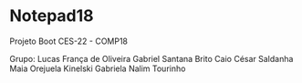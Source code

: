 # Notepad18
Projeto Boot CES-22 - COMP18

Grupo:
Lucas França de Oliveira
Gabriel Santana Brito
Caio César Saldanha Maia Orejuela Kinelski
Gabriela Nalim Tourinho
